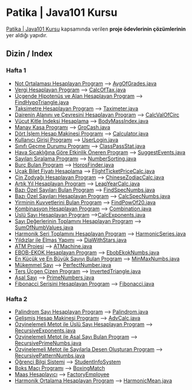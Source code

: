 # Patika | Java101 Kursu


[Patika | Java101 Kursu](https://academy.patika.dev/courses/java101) kapsamında verilen **proje ödevlerinin çözümlerinin** yer aldığı yapıdır.

## Dizin / Index

### Hafta 1

* [Not Ortalaması Hesaplayan Program](https://academy.patika.dev/courses/java101/pratik-not-ortalamasi) --> [AvgOfGrades.java](/src/AvgOfGrades.java)
* [Vergi Hesaplayan Program](https://academy.patika.dev/courses/java101/pratik-kdv-hesaplama) --> [CalcOfTax.java](/src/CalcOfTax.java)
* [Üçgende Hipotenüs ve Alan Hesaplayan Program](https://academy.patika.dev/courses/java101/pratik-hipotenus-bulma) --> [FindHypoTriangle.java](/src/FindHypoTriangle.java)
* [Taksimetre Hesaplayan Program](https://academy.patika.dev/courses/java101/pratik-taksimetre) --> [Taximeter.java](/src/Taximeter.java)
* [Dairenin Alanını ve Çevresini Hesaplayan Program](https://academy.patika.dev/courses/java101/pratik-daire-alan-cevre) --> [CalcValOfCirc](/src/CalcValOfCirc.java)
* [Vücut Kitle İndeksi Hesaplama](https://academy.patika.dev/courses/java101/odev-vucut-kitle-hesaplama) --> [BodyMassIndex.java](/src/BodyMassIndex.java)
* [Manav Kasa Programı](https://academy.patika.dev/courses/java101/odev-manav-kasa) --> [GroCash.java](/src/GroCash.java)
* [Dört İşlem Hesap Makinesi Programı](https://academy.patika.dev/courses/java101/pratik-hesap-mak-1) --> [Calculator.java](/src/Calculator.java)
* [Kullanıcı Girişi Programı](https://academy.patika.dev/tr/courses/java101/pratik-login-1) --> [UserLogin.java](/src/UserLogin.java)
* [Sınıfı Geçme Durumu Programı](https://academy.patika.dev/tr/courses/java101/pratik-sinif-gecme) --> [ClassPassStat.java](/src/ClassPassStat.java)
* [Hava Sıcaklığına Göre Etkinlik Öneren Program](https://academy.patika.dev/tr/courses/java101/pratik-etkinlik-onerme) --> [SuggestEvents.java](/src/SuggestEvents.java)
* [Sayıları Sıralama Programı](https://academy.patika.dev/tr/courses/java101/pratik-sayi-siralama) --> [NumberSorting.java](/src/NumberSorting.java)
* [Burç Bulan Program](https://academy.patika.dev/tr/courses/java101/pratik-burclar) --> [HorosFinder.java](/src/HorosFinder.java)
* [Uçak Bilet Fiyatı Hesaplama](https://academy.patika.dev/tr/courses/java101/odev-ucak-bileti) --> [FlightTicketPriceCalc.java](/src/FlightTicketPriceCalc.java)
* [Çin Zodyağı Hesaplayan Program](https://academy.patika.dev/tr/courses/java101/odev-cin-zodyagi) --> [ChineseZodiacCalc.java](/src/ChineseZodiacCalc.java)
* [Artık Yıl Hesaplayan Program](https://academy.patika.dev/courses/java101/odev-artik-yil) --> [LeapYearCalc.java](/src/LeapYearCalc.java)
* [Bazı Özel Sayıları Bulan Program](https://academy.patika.dev/tr/courses/java101/pratik-cift-sayi-toplam) --> [FindSpecNumbs.java](/src/FindSpecNumbs.java)
* [Bazı Özel Sayıları Hesaplayan Program](https://academy.patika.dev/tr/courses/java101/pratik-tek-sayi-toplam) --> [CalcSpecNumbs.java](/src/CalcSpecNumbs.java)
* [Yirminin Kuvvetlerini Bulan Program](https://academy.patika.dev/tr/courses/java101/pratik-two-power) --> [FindPowOf20.java](/src/FindPowOf20.java)
* [Kombinasyon Hesaplayan Program](https://academy.patika.dev/tr/courses/java101/pratik-faktoriyel) --> [Combination.java](/src/Combination.java)
* [Üslü Sayı Hesaplayan Program](https://academy.patika.dev/tr/courses/java101/pratik-uslu-sayi) -->[CalcExponents.java](/src/CalcExponents.java)
* [Sayı Değerlerinin Toplamını Hesaplayan Program](https://academy.patika.dev/tr/courses/java101/pratik-armstrong-1) --> [SumOfNumbValues.java](/src/SumOfNumbValues.java)
* [Harmonik Seri Toplamını Hesaplayan Program](https://academy.patika.dev/tr/courses/java101/pratik-harmonic) --> [HarmonicSeries.java](/src/HarmonicSeries.java)
* [Yıldızlar ile Elmas Yapımı](https://academy.patika.dev/tr/courses/java101/pratik-yildiz-ucgen) --> [DiaWithStars.java](/src/DiaWithStars.java)
* [ATM Projesi](https://academy.patika.dev/tr/courses/java101/pratik-atm) --> [ATMachine.java](/src/ATMachine.java)
* [EBOB-EKOK Hesaplayan Program](https://academy.patika.dev/tr/courses/java101/pratik-ebob-ekok) --> [EbobEkokNumbs.java](/src/EbobEkokNumbs.java)
* [En Küçük ve En Büyük Sayıyı Bulan Program](https://academy.patika.dev/tr/courses/java101/odev-min-max) --> [MinMaxNumbs.java](/src/MinMaxNumbs.java)
* [Mükemmel Sayı](https://academy.patika.dev/tr/courses/java101/odev-mukemmel-sayi) --> [PerfectNumber.java](/src/PerfectNumber.java)
* [Ters Üçgen Çizen Program](https://academy.patika.dev/tr/courses/java101/odev-ters-ucgen) --> [InvertedTriangle.java](/src/InvertedTriangle.java)
* [Asal Sayı](https://academy.patika.dev/tr/courses/java101/odev-asal-sayi) --> [PrimeNumbers.java](/src/PrimeNumbers.java)
* [Fibonacci Serisini Hesaplayan Program](https://academy.patika.dev/tr/courses/java101/odev-fibo) --> [Fibonacci.java](/src/Fibonacci.java)

### Hafta 2

* [Palindrom Sayı Hesaplayan Program](https://academy.patika.dev/tr/courses/java101/pratik-palindrom) --> [Palindrom.java](/src/Palindrom.java)
* [Gelişmiş Hesap Makinesi Programı](https://academy.patika.dev/tr/courses/java101/pratik-hesap-mak-2) --> [AdvCalc.java](/src/AdvCalc.java)
* [Özyinelemeli Metot ile Üslü Sayı Hesaplayan Program](https://academy.patika.dev/tr/courses/java101/odev-recursive-power) --> [RecursiveExponents.java](/src/RecursiveExponents.java)
* [Özyinelemeli Metot ile Asal Sayı Bulan Program](https://academy.patika.dev/tr/courses/java101/odev-recursive-prime) --> [RecursivePrimeNumbs.java](/src/RecursivePrimeNumbs.java)
* [Özyinelemeli Metot ile Sayılarla Desen Oluşturan Program](https://academy.patika.dev/tr/courses/java101/odev-recursive-pattern) --> [RecursivePatternNumbs.java](/src/RecursivePatternNumbs.java)
* [Öğrenci Bilgi Sistemi](https://academy.patika.dev/tr/courses/java101/pratik-obs) --> [StudentInfoSystem](/StudentInfoSystem/src/)
* [Boks Maçı Programı](https://academy.patika.dev/courses/java101/pratik-boks) --> [BoxingMatch](/BoxingMatch/src/)
* [Maaş Hesaplayıcı](https://academy.patika.dev/tr/courses/java101/odev-employee) --> [FactoryEmployee](/FactoryEmployee/src/)
* [Harmonik Ortalama Hesaplayan Program](https://academy.patika.dev/tr/courses/java101/pratik-array-ortalama) --> [HarmonicMean.java](/src/HarmonicMean.java)
